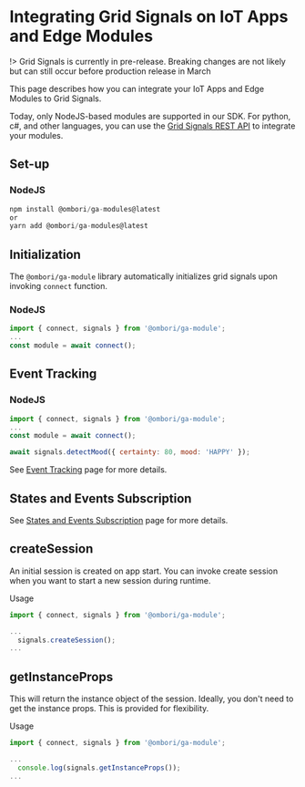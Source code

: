 # Integrating Grid Signals on IoT Apps and Edge Modules

!> Grid Signals is currently in pre-release. Breaking changes are not likely but can still occur before production release in March

This page describes how you can integrate your IoT Apps and Edge Modules to Grid Signals.

Today, only NodeJS-based modules are supported in our SDK. For python, c#, and other languages, you can use the [Grid Signals REST API](/grid-signals/rest-api) to integrate your modules.

## Set-up

<!-- tabs:start -->
### **NodeJS**
```js
npm install @ombori/ga-modules@latest
or
yarn add @ombori/ga-modules@latest
```

<!-- tabs:end -->

## Initialization
The `@ombori/ga-module` library automatically initializes grid signals upon invoking `connect` function.

<!-- tabs:start -->
### NodeJS
```js
import { connect, signals } from '@ombori/ga-module';
...
const module = await connect();
```
<!-- tabs:end -->

## Event Tracking

<!-- tabs:start -->
### NodeJS
```js
import { connect, signals } from '@ombori/ga-module';
...
const module = await connect();

await signals.detectMood({ certainty: 80, mood: 'HAPPY' });
```
<!-- tabs:end -->

See [Event Tracking](grid-signals/tracking-events) page for more details.

## States and Events Subscription
See [States and Events Subscription](grid-signals/states-and-events) page for more details.

## createSession
An initial session is created on app start. You can invoke create session when you want to start a new session during runtime.

Usage
```js
import { connect, signals } from '@ombori/ga-module';

...
  signals.createSession();
...
```

## getInstanceProps
This will return the instance object of the session. Ideally, you don't need to get the instance props. This is provided for flexibility.

Usage
```js
import { connect, signals } from '@ombori/ga-module';

...
  console.log(signals.getInstanceProps());
...
```
